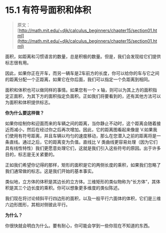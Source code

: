 # 15.1 有符号面积和体积

> 原文： [http://math.mit.edu/~djk/calculus_beginners/chapter15/section01.html](http://math.mit.edu/~djk/calculus_beginners/chapter15/section01.html)

面积，如距离和习惯语言的数量，总是积极的数量。但是，我们会发现给它们提供标志很有用。

因此，如果你正在开车，而另一辆车是![](img/tex-c81e728d9d4c2f636f067f89cc14862c.gif)车前方的长度，你可以给你的车与它之间的距离分配一个正距离，如果它在你后面，我们可以指定一个负距离到相同。

面积和体积也可以做同样的事情。如果您有一个 x 轴，则可以为其上方的面积指定正面积，为其下方的面积指定负面积。正如我们将要看到的，还有其他方法可以为面积和体积提供标志。

**你为什么要这样做？**

如果你绘制你和迎面而来的车辆之间的距离，当你静止不动时，这个距离会随着接近而减小，然后在经过你之后再次增加。因此，它的距离图看起来像是 V.如果我们使用有符号距离，并且车辆以均匀的速度移动，那么在您潜入之前的距离将是一条直线。通过之后，它的距离变为负值。直线比 V 类曲线更容易处理（因为它们具有线性特性）我们更愿意处理它们，这就是我们引入这些符号的原因。出于许多目的，标志是无关紧要的。

正如我们希望你记得的那样，矩形的面积是它的两侧长度的乘积，如果我们忽略了我们通常做的标志。这是我们开始的基本事实。

类似地，立方体的体积是其边长的立方体。三维矩形的类似物称为“长方体”，其体积是其三个边长度的乘积。你可以想象更多维度的类似陈述。

我们现在将讨论倾斜平行四边形的面积，以及一般平行六面体的体积，它们是三维六边形图形，其相对侧彼此平行。

**为什么？**

你很快就会明白为什么。要有耐心，你可能会学到一些你现在不知道的东西。